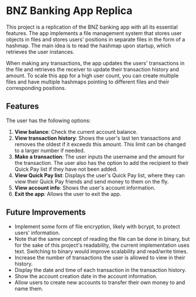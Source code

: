 # BNZ Banking App Replica

This project is a replication of the BNZ banking app with all its essential features. The app implements a file management system that stores user objects in files and stores users' positions in separate files in the form of a hashmap. The main idea is to read the hashmap upon startup, which retrieves the user instances.

When making any transactions, the app updates the users' transactions in the file and retrieves the receiver to update their transaction history and amount. To scale this app for a high user count, you can create multiple files and have multiple hashmaps pointing to different files and their corresponding positions.

## Features

The user has the following options:

1. **View balance**: Check the current account balance.
2. **View transaction history**: Shows the user's last ten transactions and removes the oldest if it exceeds this amount. This limit can be changed to a larger number if needed.
3. **Make a transaction**: The user inputs the username and the amount for the transaction. The user also has the option to add the recipient to their Quick Pay list if they have not been added.
4. **View Quick Pay list**: Displays the user's Quick Pay list, where they can view their Quick Pay friends and send money to them on the fly.
5. **View account info**: Shows the user's account information.
6. **Exit the app**: Allows the user to exit the app.

## Future Improvements

- Implement some form of file encryption, likely with bcrypt, to protect users' information.
- Note that the same concept of reading the file can be done in binary, but for the sake of this project's readability, the current implementation uses text. Switching to binary would improve scalability and read/write times.
- Increase the number of transactions the user is allowed to view in their history.
- Display the date and time of each transaction in the transaction history.
- Show the account creation date in the account information.
- Allow users to create new accounts to transfer their own money to and name them.

